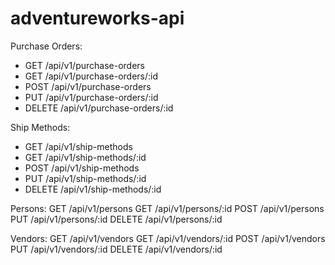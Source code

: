 # adventureworks-api

Purchase Orders:
- GET    /api/v1/purchase-orders
- GET    /api/v1/purchase-orders/:id
- POST   /api/v1/purchase-orders
- PUT    /api/v1/purchase-orders/:id
- DELETE /api/v1/purchase-orders/:id

Ship Methods:
- GET    /api/v1/ship-methods
- GET    /api/v1/ship-methods/:id
- POST   /api/v1/ship-methods
- PUT    /api/v1/ship-methods/:id
- DELETE /api/v1/ship-methods/:id

Persons:
GET /api/v1/persons
GET /api/v1/persons/:id
POST /api/v1/persons
PUT /api/v1/persons/:id
DELETE /api/v1/persons/:id

Vendors:
GET /api/v1/vendors
GET /api/v1/vendors/:id
POST /api/v1/vendors
PUT /api/v1/vendors/:id
DELETE /api/v1/vendors/:id